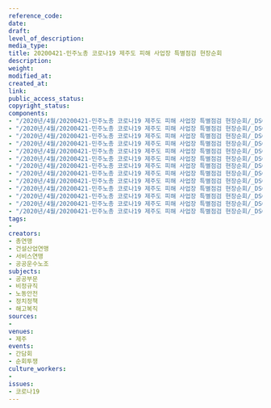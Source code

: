 ```yaml
---
reference_code: 
date: 
draft: 
level_of_description: 
media_type: 
title: 20200421-민주노총 코로나19 제주도 피해 사업장 특별점검 현장순회
description: 
weight: 
modified_at: 
created_at: 
link: 
public_access_status: 
copyright_status: 
components:
- "/2020년/4월/20200421-민주노총 코로나19 제주도 피해 사업장 특별점검 현장순회/_DSC4112.jpg"
- "/2020년/4월/20200421-민주노총 코로나19 제주도 피해 사업장 특별점검 현장순회/_DSC3975.jpg"
- "/2020년/4월/20200421-민주노총 코로나19 제주도 피해 사업장 특별점검 현장순회/_DSC4048.jpg"
- "/2020년/4월/20200421-민주노총 코로나19 제주도 피해 사업장 특별점검 현장순회/_DSC4136.jpg"
- "/2020년/4월/20200421-민주노총 코로나19 제주도 피해 사업장 특별점검 현장순회/_DSC4036.jpg"
- "/2020년/4월/20200421-민주노총 코로나19 제주도 피해 사업장 특별점검 현장순회/_DSC4163.jpg"
- "/2020년/4월/20200421-민주노총 코로나19 제주도 피해 사업장 특별점검 현장순회/_DSC4157.jpg"
- "/2020년/4월/20200421-민주노총 코로나19 제주도 피해 사업장 특별점검 현장순회/_DSC4124.jpg"
- "/2020년/4월/20200421-민주노총 코로나19 제주도 피해 사업장 특별점검 현장순회/_DSC3970.jpg"
- "/2020년/4월/20200421-민주노총 코로나19 제주도 피해 사업장 특별점검 현장순회/_DSC4011.jpg"
- "/2020년/4월/20200421-민주노총 코로나19 제주도 피해 사업장 특별점검 현장순회/_DSC4085.jpg"
- "/2020년/4월/20200421-민주노총 코로나19 제주도 피해 사업장 특별점검 현장순회/_DSC4075.jpg"
- "/2020년/4월/20200421-민주노총 코로나19 제주도 피해 사업장 특별점검 현장순회/_DSC4126.jpg"
tags:
- 
creators:
- 총연맹
- 건설산업연맹
- 서비스연맹
- 공공운수노조
subjects:
- 공공부문
- 비정규직
- 노동안전
- 정치정책
- 해고복직
sources:
- 
venues:
- 제주
events:
- 간담회
- 순회투쟁
culture_workers:
- 
issues:
- 코로나19
---
```

